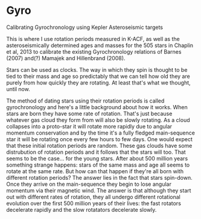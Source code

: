 Gyro
====

Calibrating Gyrochronology using Kepler Asteroseismic targets

This is where I use rotation periods measured in K-ACF, as well as the
asteroseismically determined ages and masses for the 505 stars in Chaplin et
al, 2013 to calibrate the existing Gyrochronology relations of Barnes (2007)
and(?) Mamajek and Hillenbrand (2008).

Stars can be used as clocks.
The way in which they spin is thought to be tied to their mass and age so
predictably that we can tell how old they are purely from how quickly they are
rotating.
At least that's what we thought, until now.

The method of dating stars using their rotation periods is called
gyrochronology and here's a little background about how it works.
When stars are born they have some rate of rotation.
That's just because whatever gas cloud they form from will also be slowly
rotating.
As a cloud collapses into a proto-star it will rotate more rapidly due to
angular momentum conservation and by the time it's a fully fledged
main-sequence star it will be rotating once every few hours to few days.
One would expect that these initial rotation periods are random.
These gas clouds have some distrubution of rotation periods and it follows that
the stars will too.
That seems to be the case... for the young stars.
After about 500 million years something strange happens: stars of the same mass
and age all seems to rotate at the same rate.
But how can that happen if they're all born with different rotation periods?
The answer lies in the fact that stars spin-down.
Once they arrive on the main-sequence they begin to lose angular momentum via
their magnetic wind.
The answer is that although they start out with different rates of rotation,
they all undergo different rotational evolution over the first 500 million
years of their lives: the fast rotators decelerate rapidly and the slow
rotatators decelerate slowly.
